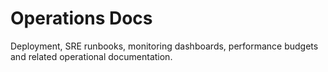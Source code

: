 # Operations Docs

Deployment, SRE runbooks, monitoring dashboards, performance budgets and related operational documentation.
